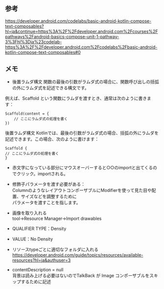 ## 参考

https://developer.android.com/codelabs/basic-android-kotlin-compose-text-composables?hl=ja&continue=https%3A%2F%2Fdeveloper.android.com%2Fcourses%2Fpathways%2Fandroid-basics-compose-unit-1-pathway-3%3Fhl%3Dja%23codelab-https%3A%2F%2Fdeveloper.android.com%2Fcodelabs%2Fbasic-android-kotlin-compose-text-composables#0

## メモ

- 後置ラムダ構文
  関数の最後の引数がラムダ式の場合に、関数呼び出しの括弧の外にラムダ式を記述できる構文です。

例えば、Scaffold という関数にラムダを渡すとき、通常は次のように書きます：

```
Scaffold(content = {
    // ここにラムダ式の処理を書く
})
```

後置ラムダ構文
Kotlinでは、最後の引数がラムダ式の場合、括弧の外にラムダを記述できます。この場合、次のように書けます：

```
Scaffold {
// ここにラムダ式の処理を書く
}
```

- 赤文字になっている部分にマウスオーバーすると○○のimportと出てくるのでクリック。importされる。
- 修飾子パラメータを渡す必要がある：  
  ColumnのようなレイアウトコンポーザブルにModifierを使って見た目や配置、サイズなどを調整するために  
  パラメータを渡すことを指します。

- 画像を取り入れる  
  tool→Resource Manager→Import drawables

- QUALIFIER TYPE：Density
- VALUE：No Density

- リソースtypeごとに適切なフォルダに入れる  
  https://developer.android.com/guide/topics/resources/available-resources?hl=ja&authuser=3

- contentDescription = null  
  背景は読み上げる必要はないのでTalkBack が Image コンポーザブルをスキップするために記述
